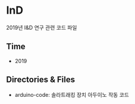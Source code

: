 # InD
2019년 I&amp;D 연구 관련 코드 파일

## Time
* 2019

## Directories & Files
* arduino-code: 솔라트래킹 장치 아두이노 작동 코드
